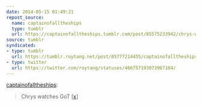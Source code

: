 ```yaml
---
date: 2014-05-15 01:49:21
repost_source:
  name: captainofalltheships
  type: tumblr
  url: https://captainofalltheships.tumblr.com/post/85575233942/chrys-watches-got-x
source: tumblr
syndicated:
- type: tumblr
  url: https://tumblr.roytang.net/post/85777214455/captainofalltheships-chrys-watches-got-x
- type: twitter
  url: https://twitter.com/roytang/statuses/466757193073967104/
---
```


<p><a href="http://captainofalltheships.tumblr.com/post/85575233942/chrys-watches-got-x" class="tumblr_blog">captainofalltheships</a>:</p>

<blockquote><p>Chrys watches GoT [<a href="http://captainofalltheships.tumblr.com/tagged/chrys-watches-got">x</a>]</p></blockquote>